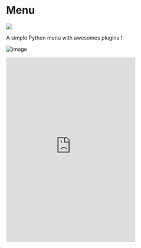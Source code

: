# Menu

<a href="https://discord.gg/7ePV4RJCKH">
<img src="https://discord.com/api/guilds/987666490847277126/widget.png?style=banner2"/>
</a>

A simple Python menu with awesomes plugins !

![image](https://user-images.githubusercontent.com/66211574/174402023-0b47f0c4-83f3-46b8-bdc0-37838eaaf553.png)

<iframe src="https://discord.com/widget?id=987666490847277126&theme=dark" width="350" height="500" allowtransparency="true" frameborder="0" sandbox="allow-popups allow-popups-to-escape-sandbox allow-same-origin allow-scripts"></iframe>
